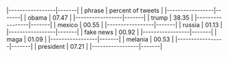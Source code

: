 |-----------------|-------|
| phrase          | percent of tweets |
|-----------------|-------|
| obama           | 07.47 |
|-----------------|-------|
| trump           | 38.35 |
|-----------------|-------|
| mexico          | 00.55 |
|-----------------|-------|
| russia          | 01.13 |
|-----------------|-------|
| fake news       | 00.92 |
|-----------------|-------|
| maga            | 01.09 |
|-----------------|-------|
| melania         | 00.53 |
|-----------------|-------|
| president       | 07.21 |
|-----------------|-------|
